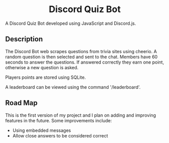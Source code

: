 <div align="center">
<h1>Discord Quiz Bot</h1>
</div>

A Discord Quiz Bot developed using JavaScript and Discord.js.

## Description

The Discord Bot web scrapes questions from trivia sites using cheerio. A random question is then selected and sent to the chat. Members have 60 seconds to answer the questions. If answered correctly they earn one point, otherwise a new question is asked.

Players points are stored using SQLite.

A leaderboard can be viewed using the command '/leaderboard'.

## Road Map

This is the first version of my project and I plan on adding and improving features in the future. Some improvements include:

- Using embedded messages
- Allow close answers to be considered correct
